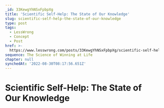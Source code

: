 ```yaml
---
_id: 33KewgYhNSxFpbpXg
title: 'Scientific Self-Help: The State of Our Knowledge'
slug: scientific-self-help-the-state-of-our-knowledge
type: post
tags:
  - LessWrong
  - Concept
  - Post
href: >-
  https://www.lesswrong.com/posts/33KewgYhNSxFpbpXg/scientific-self-help-the-state-of-our-knowledge
sequence: The Science of Winning at Life
chapter: null
synchedAt: '2022-08-30T08:17:56.651Z'
---
```


# Scientific Self-Help: The State of Our Knowledge
